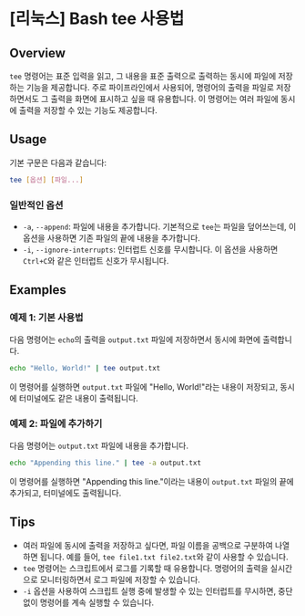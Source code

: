 # [리눅스] Bash tee 사용법

## Overview
`tee` 명령어는 표준 입력을 읽고, 그 내용을 표준 출력으로 출력하는 동시에 파일에 저장하는 기능을 제공합니다. 주로 파이프라인에서 사용되어, 명령어의 출력을 파일로 저장하면서도 그 출력을 화면에 표시하고 싶을 때 유용합니다. 이 명령어는 여러 파일에 동시에 출력을 저장할 수 있는 기능도 제공합니다.

## Usage
기본 구문은 다음과 같습니다:

```bash
tee [옵션] [파일...]
```

### 일반적인 옵션
- `-a`, `--append`: 파일에 내용을 추가합니다. 기본적으로 `tee`는 파일을 덮어쓰는데, 이 옵션을 사용하면 기존 파일의 끝에 내용을 추가합니다.
- `-i`, `--ignore-interrupts`: 인터럽트 신호를 무시합니다. 이 옵션을 사용하면 `Ctrl+C`와 같은 인터럽트 신호가 무시됩니다.

## Examples
### 예제 1: 기본 사용법
다음 명령어는 `echo`의 출력을 `output.txt` 파일에 저장하면서 동시에 화면에 출력합니다.

```bash
echo "Hello, World!" | tee output.txt
```

이 명령어를 실행하면 `output.txt` 파일에 "Hello, World!"라는 내용이 저장되고, 동시에 터미널에도 같은 내용이 출력됩니다.

### 예제 2: 파일에 추가하기
다음 명령어는 `output.txt` 파일에 내용을 추가합니다.

```bash
echo "Appending this line." | tee -a output.txt
```

이 명령어를 실행하면 "Appending this line."이라는 내용이 `output.txt` 파일의 끝에 추가되고, 터미널에도 출력됩니다.

## Tips
- 여러 파일에 동시에 출력을 저장하고 싶다면, 파일 이름을 공백으로 구분하여 나열하면 됩니다. 예를 들어, `tee file1.txt file2.txt`와 같이 사용할 수 있습니다.
- `tee` 명령어는 스크립트에서 로그를 기록할 때 유용합니다. 명령어의 출력을 실시간으로 모니터링하면서 로그 파일에 저장할 수 있습니다.
- `-i` 옵션을 사용하여 스크립트 실행 중에 발생할 수 있는 인터럽트를 무시하면, 중단 없이 명령어를 계속 실행할 수 있습니다.